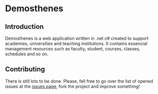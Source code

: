 # Demosthenes

## Introduction

Demosthenes is a web application written in .net c# created to support academies, universities and teaching institutions. It contains essencial management resources such as faculty, student, courses, classes, schedules and so on.

## Contributing

There is still lots to be done. Please, fell free to go over the list of opened issues at the [issues page](https://github.com/lucasdavid/Demosthenes/issues), fork the project and improve something!